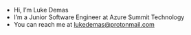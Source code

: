 - Hi, I’m Luke Demas
- I’m a Junior Software Engineer at Azure Summit Technology
- You can reach me at lukedemas@protonmail.com

<!---
luke-demas/luke-demas is a ✨ special ✨ repository because its `README.md` (this file) appears on your GitHub profile.
You can click the Preview link to take a look at your changes.
--->
